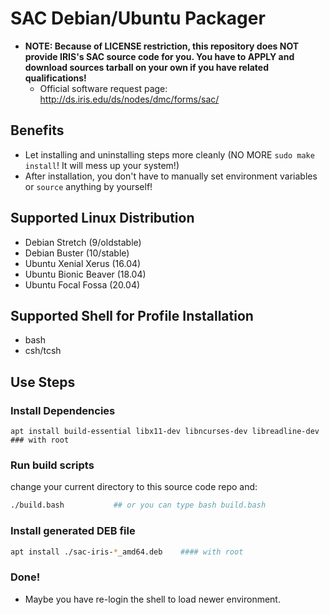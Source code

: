 # SAC Debian/Ubuntu Packager

* **NOTE: Because of LICENSE restriction, this repository does NOT provide IRIS's SAC source code for you.  You have to APPLY and download sources tarball on your own if you have related qualifications!**
    - Official software request page: http://ds.iris.edu/ds/nodes/dmc/forms/sac/

## Benefits

* Let installing and uninstalling steps more cleanly (NO MORE `sudo make install`!  It will mess up your system!)
* After installation, you don't have to manually set environment variables or `source` anything by yourself!

## Supported Linux Distribution

* Debian Stretch (9/oldstable)
* Debian Buster (10/stable)
* Ubuntu Xenial Xerus (16.04)
* Ubuntu Bionic Beaver (18.04)
* Ubuntu Focal Fossa (20.04)

## Supported Shell for Profile Installation

* bash
* csh/tcsh

## Use Steps

### Install Dependencies

```
apt install build-essential libx11-dev libncurses-dev libreadline-dev  ### with root
```

### Run build scripts

change your current directory to this source code repo and:

```bash
./build.bash           ## or you can type bash build.bash
```

### Install generated DEB file

```bash
apt install ./sac-iris-*_amd64.deb    #### with root
```

### Done!

* Maybe you have re-login the shell to load newer environment.
